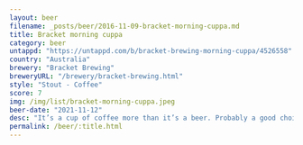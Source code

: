 ```yaml
---
layout: beer
filename: _posts/beer/2016-11-09-bracket-morning-cuppa.md
title: Bracket morning cuppa
category: beer
untappd: "https://untappd.com/b/bracket-brewing-morning-cuppa/4526558"
country: "Australia"
brewery: "Bracket Brewing"
breweryURL: "/brewery/bracket-brewing.html"
style: "Stout - Coffee"
score: 7
img: /img/list/bracket-morning-cuppa.jpeg
beer-date: "2021-11-12"
desc: "It’s a cup of coffee more than it’s a beer. Probably a good choice for a wake up beer"
permalink: /beer/:title.html
---
```

